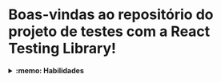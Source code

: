 # Boas-vindas ao repositório do projeto de testes com a React Testing Library!


<details>
  
  <summary><strong>:memo: Habilidades</strong></summary><br />

  * Utilização dos seletores (queries) da React-Testing-Library em testes automatizados.

  * Simulação de eventos com a React-Testing-Library em testes automatizados.

  * Testes de fluxos lógicos assíncronos com a React-Testing-Library.

  * Escrita de testes que permitam a refatoração da estrutura dos componentes da aplicação sem necessidade de serem alterados.

  * Testar inputs.

</details>
